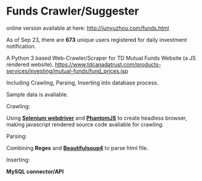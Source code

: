 <h1>Funds Crawler/Suggester</h1>

online version available at here: http://junyuzhou.com/funds.html

As of Sep 23, there are **673** unique users registered for daily investment notification.

A Python 3 based Web-Crawler/Scraper for TD Mutual Funds Website (a JS rendered website). https://www.tdcanadatrust.com/products-services/investing/mutual-funds/fund_prices.jsp

Including Crawling, Parsing, Inserting into database process.

Sample data is avaliable.


Crawling:

Using [**Selenium webdriver**](https://pypi.python.org/pypi/selenium) and [**PhantomJS**](http://phantomjs.org/) to create headless browser, making javascript rendered source code avaliable for crawling.

Parsing:

Combining **Regex** and [**Beautifulsoup4**](https://pypi.python.org/pypi/beautifulsoup4) to parse html file.

Inserting:

**MySQL connector/API**

